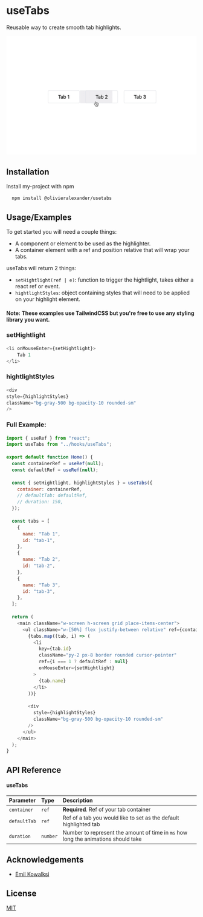 
# useTabs

Reusable way to create smooth tab highlights.



![Logo](https://raw.githubusercontent.com/OlivierDijkstra/useTabs/master/showcase.gif?token=GHSAT0AAAAAABQFJICGNLR6FU5P6KHCJYVGYO4HYNA)

## Installation

Install my-project with npm

```bash
  npm install @olivieralexander/usetabs
```

## Usage/Examples

To get started you will need a couple things:
* A component or element to be used as the highlighter.
* A container element with a ref and position relative that will wrap your tabs.

useTabs will return 2 things:
* `setHightlight(ref | e)`: function to trigger the hightlight, takes either a react ref or event. 
* `hightlightStyles`: object containing styles that will need to be applied on your highlight element.

#### Note: These examples use TailwindCSS but you're free to use any styling library you want.

### setHightlight
```javascript
<li onMouseEnter={setHightlight}>
    Tab 1
</li>
```

### hightlightStyles
```javascript
<div
style={highlightStyles}
className="bg-gray-500 bg-opacity-10 rounded-sm"
/>
```

### Full Example:
```javascript
import { useRef } from "react";
import useTabs from "../hooks/useTabs";

export default function Home() {
  const containerRef = useRef(null);
  const defaultRef = useRef(null);

  const { setHightlight, highlightStyles } = useTabs({
    container: containerRef,
    // defaultTab: defaultRef,
    // duration: 150,
  });

  const tabs = [
    {
      name: "Tab 1",
      id: "tab-1",
    },
    {
      name: "Tab 2",
      id: "tab-2",
    },
    {
      name: "Tab 3",
      id: "tab-3",
    },
  ];

  return (
    <main className="w-screen h-screen grid place-items-center">
      <ul className="w-[50%] flex justify-between relative" ref={containerRef}>
        {tabs.map((tab, i) => (
          <li
            key={tab.id}
            className="py-2 px-8 border rounded cursor-pointer"
            ref={i === 1 ? defaultRef : null}
            onMouseEnter={setHightlight}
          >
            {tab.name}
          </li>
        ))}

        <div
          style={highlightStyles}
          className="bg-gray-500 bg-opacity-10 rounded-sm"
        />
      </ul>
    </main>
  );
}
```

## API Reference

#### useTabs

| Parameter | Type     | Description                |
| :-------- | :------- | :------------------------- |
| `container` | `ref` | **Required**. Ref of your tab container |
| `defaultTab` | `ref` | Ref of a tab you would like to set as the default highlighted tab |
| `duration` | `number` | Number to represent the amount of time in `ms` how long the animations should take |

## Acknowledgements
 - [Emil Kowalksi](hhttps://github.com/emilkowalski)
## License

[MIT](https://choosealicense.com/licenses/mit/)

